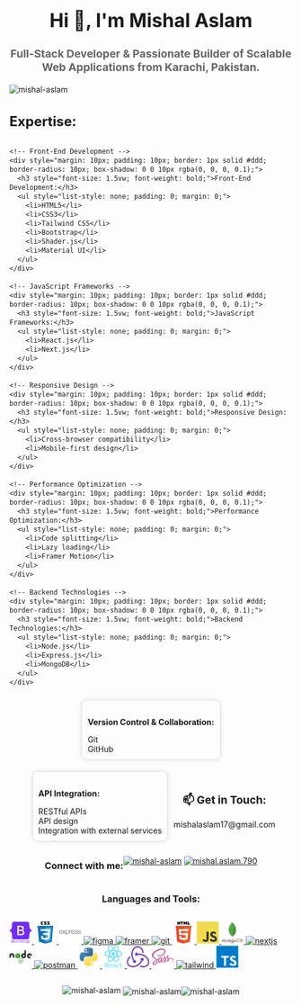 <!-- Profile Header -->
<div align="center">
  <h1 style="font-size: 3.5vw; font-weight: bold;">Hi 👋, I'm Mishal Aslam</h1>
  <h3 style="font-size: 2vw; color: #666;">Full-Stack Developer & Passionate Builder of Scalable Web Applications from Karachi, Pakistan.</h3>
</div>

<p align="left">
  <img src="https://komarev.com/ghpvc/?username=mishal-aslam&label=Profile%20views&color=0e75b6&style=flat" alt="mishal-aslam" />
</p>

<!-- Expertise Section -->
<div style="margin-top: 20px;">
  <h1 style="font-size: 2.5vw; font-weight: bold;">Expertise:</h1>
  <div style="display: flex; flex-wrap: wrap; justify-content: center;">
    
    <!-- Front-End Development -->
    <div style="margin: 10px; padding: 10px; border: 1px solid #ddd; border-radius: 10px; box-shadow: 0 0 10px rgba(0, 0, 0, 0.1);">
      <h3 style="font-size: 1.5vw; font-weight: bold;">Front-End Development:</h3>
      <ul style="list-style: none; padding: 0; margin: 0;">
        <li>HTML5</li>
        <li>CSS3</li>
        <li>Tailwind CSS</li>
        <li>Bootstrap</li>
        <li>Shader.js</li>
        <li>Material UI</li>
      </ul>
    </div>
    
    <!-- JavaScript Frameworks -->
    <div style="margin: 10px; padding: 10px; border: 1px solid #ddd; border-radius: 10px; box-shadow: 0 0 10px rgba(0, 0, 0, 0.1);">
      <h3 style="font-size: 1.5vw; font-weight: bold;">JavaScript Frameworks:</h3>
      <ul style="list-style: none; padding: 0; margin: 0;">
        <li>React.js</li>
        <li>Next.js</li>
      </ul>
    </div>
    
    <!-- Responsive Design -->
    <div style="margin: 10px; padding: 10px; border: 1px solid #ddd; border-radius: 10px; box-shadow: 0 0 10px rgba(0, 0, 0, 0.1);">
      <h3 style="font-size: 1.5vw; font-weight: bold;">Responsive Design:</h3>
      <ul style="list-style: none; padding: 0; margin: 0;">
        <li>Cross-browser compatibility</li>
        <li>Mobile-first design</li>
      </ul>
    </div>
    
    <!-- Performance Optimization -->
    <div style="margin: 10px; padding: 10px; border: 1px solid #ddd; border-radius: 10px; box-shadow: 0 0 10px rgba(0, 0, 0, 0.1);">
      <h3 style="font-size: 1.5vw; font-weight: bold;">Performance Optimization:</h3>
      <ul style="list-style: none; padding: 0; margin: 0;">
        <li>Code splitting</li>
        <li>Lazy loading</li>
        <li>Framer Motion</li>
      </ul>
    </div>
    
    <!-- Backend Technologies -->
    <div style="margin: 10px; padding: 10px; border: 1px solid #ddd; border-radius: 10px; box-shadow: 0 0 10px rgba(0, 0, 0, 0.1);">
      <h3 style="font-size: 1.5vw; font-weight: bold;">Backend Technologies:</h3>
      <ul style="list-style: none; padding: 0; margin: 0;">
        <li>Node.js</li>
        <li>Express.js</li>
        <li>MongoDB</li>
      </ul>
    </div>
    
  <!-- Version Control & Collaboration -->
<div style="margin: 10px; padding: 10px; border: 1px solid #ddd; border-radius: 10px; box-shadow: 0 0 10px rgba(0, 0, 0, 0.1);">
  <h3 style="font-size: 1.5vw; font-weight: bold;">Version Control & Collaboration:</h3>
  <ul style="list-style: none; padding: 0; margin: 0;">
    <li>Git</li>
    <li>GitHub</li>
  </ul>
</div>

<!-- API Integration -->
<div style="margin: 10px; padding: 10px; border: 1px solid #ddd; border-radius: 10px; box-shadow: 0 0 10px rgba(0, 0, 0, 0.1);">
  <h3 style="font-size: 1.5vw; font-weight: bold;">API Integration:</h3>
  <ul style="list-style: none; padding: 0; margin: 0;">
    <li>RESTful APIs</li>
    <li>API design</li>
    <li>Integration with external services</li>
  </ul>
</div>

<!-- Contact Information -->
<div style="margin-top: 20px; text-align: center;">
  <h2 style="font-size: 2vw; font-weight: bold;">📫 Get in Touch:</h2>
  <p style="font-size: 1.5vw;">mishalaslam17@gmail.com</p>
</div>

<h3 align="left">Connect with me:</h3>
<p align="left">
<a href="https://linkedin.com/in/mishal-aslam" target="blank"><img align="center" src="https://raw.githubusercontent.com/rahuldkjain/github-profile-readme-generator/master/src/images/icons/Social/linked-in-alt.svg" alt="mishal-aslam" height="30" width="40" /></a>
<a href="https://fb.com/mishal.aslam.790" target="blank"><img align="center" src="https://raw.githubusercontent.com/rahuldkjain/github-profile-readme-generator/master/src/images/icons/Social/facebook.svg" alt="mishal.aslam.790" height="30" width="40" /></a>
</p>

<h3 align="left">Languages and Tools:</h3>
<p align="left"> <a href="https://getbootstrap.com" target="_blank" rel="noreferrer"> <img src="https://raw.githubusercontent.com/devicons/devicon/master/icons/bootstrap/bootstrap-plain-wordmark.svg" alt="bootstrap" width="40" height="40"/> </a> <a href="https://www.w3schools.com/css/" target="_blank" rel="noreferrer"> <img src="https://raw.githubusercontent.com/devicons/devicon/master/icons/css3/css3-original-wordmark.svg" alt="css3" width="40" height="40"/> </a> <a href="https://expressjs.com" target="_blank" rel="noreferrer"> <img src="https://raw.githubusercontent.com/devicons/devicon/master/icons/express/express-original-wordmark.svg" alt="express" width="40" height="40"/> </a> <a href="https://www.figma.com/" target="_blank" rel="noreferrer"> <img src="https://www.vectorlogo.zone/logos/figma/figma-icon.svg" alt="figma" width="40" height="40"/> </a> <a href="https://www.framer.com/" target="_blank" rel="noreferrer"> <img src="https://www.vectorlogo.zone/logos/framer/framer-icon.svg" alt="framer" width="40" height="40"/> </a> <a href="https://git-scm.com/" target="_blank" rel="noreferrer"> <img src="https://www.vectorlogo.zone/logos/git-scm/git-scm-icon.svg" alt="git" width="40" height="40"/> </a> <a href="https://www.w3.org/html/" target="_blank" rel="noreferrer"> <img src="https://raw.githubusercontent.com/devicons/devicon/master/icons/html5/html5-original-wordmark.svg" alt="html5" width="40" height="40"/> </a> <a href="https://developer.mozilla.org/en-US/docs/Web/JavaScript" target="_blank" rel="noreferrer"> <img src="https://raw.githubusercontent.com/devicons/devicon/master/icons/javascript/javascript-original.svg" alt="javascript" width="40" height="40"/> </a> <a href="https://www.mongodb.com/" target="_blank" rel="noreferrer"> <img src="https://raw.githubusercontent.com/devicons/devicon/master/icons/mongodb/mongodb-original-wordmark.svg" alt="mongodb" width="40" height="40"/> </a> <a href="https://nextjs.org/" target="_blank" rel="noreferrer"> <img src="https://cdn.worldvectorlogo.com/logos/nextjs-2.svg" alt="nextjs" width="40" height="40"/> </a> <a href="https://nodejs.org" target="_blank" rel="noreferrer"> <img src="https://raw.githubusercontent.com/devicons/devicon/master/icons/nodejs/nodejs-original-wordmark.svg" alt="nodejs" width="40" height="40"/> </a> <a href="https://postman.com" target="_blank" rel="noreferrer"> <img src="https://www.vectorlogo.zone/logos/getpostman/getpostman-icon.svg" alt="postman" width="40" height="40"/> </a> <a href="https://www.python.org" target="_blank" rel="noreferrer"> <img src="https://raw.githubusercontent.com/devicons/devicon/master/icons/python/python-original.svg" alt="python" width="40" height="40"/> </a> <a href="https://reactjs.org/" target="_blank" rel="noreferrer"> <img src="https://raw.githubusercontent.com/devicons/devicon/master/icons/react/react-original-wordmark.svg" alt="react" width="40" height="40"/> </a> <a href="https://redux.js.org" target="_blank" rel="noreferrer"> <img src="https://raw.githubusercontent.com/devicons/devicon/master/icons/redux/redux-original.svg" alt="redux" width="40" height="40"/> </a> <a href="https://sass-lang.com" target="_blank" rel="noreferrer"> <img src="https://raw.githubusercontent.com/devicons/devicon/master/icons/sass/sass-original.svg" alt="sass" width="40" height="40"/> </a> <a href="https://tailwindcss.com/" target="_blank" rel="noreferrer"> <img src="https://www.vectorlogo.zone/logos/tailwindcss/tailwindcss-icon.svg" alt="tailwind" width="40" height="40"/> </a> <a href="https://www.typescriptlang.org/" target="_blank" rel="noreferrer"> <img src="https://raw.githubusercontent.com/devicons/devicon/master/icons/typescript/typescript-original.svg" alt="typescript" width="40" height="40"/> </a> </p>


<p><img align="left" src="https://github-readme-stats.vercel.app/api/top-langs?username=mishal-aslam&show_icons=true&locale=en&layout=compact" alt="mishal-aslam" /></p>
<p>&nbsp;<img align="center" src="https://github-readme-stats.vercel.app/api?username=mishal-aslam&show_icons=true&locale=en" alt="mishal-aslam" /></p>
<p><img align="center" src="https://github-readme-streak-stats.herokuapp.com/?user=mishal-aslam&" alt="mishal-aslam" /></p>
